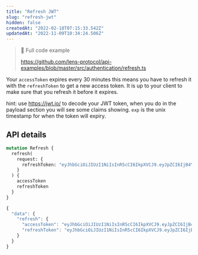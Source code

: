 ```yaml
---
title: "Refresh JWT"
slug: "refresh-jwt"
hidden: false
createdAt: "2022-02-18T07:15:33.542Z"
updatedAt: "2022-11-09T10:34:24.506Z"
---
```


> 📘 Full code example
>
> <https://github.com/lens-protocol/api-examples/blob/master/src/authentication/refresh.ts>

Your `accessToken` expires every 30 minutes this means you have to refresh it with the `refreshToken` to get a new access token. It is up to your client to make sure that you refresh it before it expires.

hint: use <https://jwt.io/> to decode your JWT token, when you do in the payload section you will see some claims showing. `exp` is the unix timestamp for when the token will expiry.

## API details

```graphql Example operation
mutation Refresh {
  refresh(
    request: {
      refreshToken: "eyJhbGciOiJIUzI1NiIsInR5cCI6IkpXVCJ9.eyJpZCI6IjB4YjE5QzI4OTBjZjk0N0FEM2YwYjdkN0U1QTlmZkJjZTM2ZDNmOWJkMiIsInJvbGUiOiJyZWZyZXNoIiwiaWF0IjoxNjQ1MTA0MjMxLCJleHAiOjE2NDUxOTA2MzF9.2Tdts-dLVWgTLXmah8cfzNx7sGLFtMBY7Z9VXcn2ZpE"
    }
  ) {
    accessToken
    refreshToken
  }
}
```

```javascript Example response
{
  "data": {
    "refresh": {
      "accessToken": "eyJhbGciOiJIUzI1NiIsInR5cCI6IkpXVCJ9.eyJpZCI6IjB4YjE5QzI4OTBjZjk0N0FEM2YwYjdkN0U1QTlmZkJjZTM2ZDNmOWJkMiIsInJvbGUiOiJub3JtYWwiLCJpYXQiOjE2NDUxMDQyMzEsImV4cCI6MTY0NTEwNjAzMX0.lwLlo3UBxjNGn5D_W25oh2rg2I_ZS3KVuU9n7dctGIU",
      "refreshToken": "eyJhbGciOiJIUzI1NiIsInR5cCI6IkpXVCJ9.eyJpZCI6IjB4YjE5QzI4OTBjZjk0N0FEM2YwYjdkN0U1QTlmZkJjZTM2ZDNmOWJkMiIsInJvbGUiOiJyZWZyZXNoIiwiaWF0IjoxNjQ1MTA0MjMxLCJleHAiOjE2NDUxOTA2MzF9.2Tdts-dLVWgTLXmah8cfzNx7sGLFtMBY7Z9VXcn2ZpE"
    }
  }
}
```
